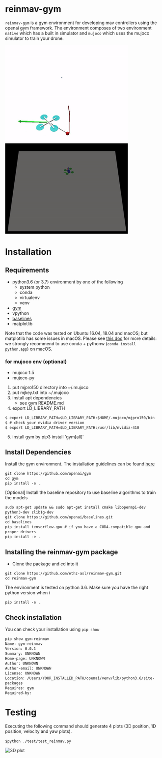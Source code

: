 # reinmav-gym
`reinmav-gym` is a gym environment for developing mav controllers using the openai gym framework. The environment composes of two environment `native` which has a built in simulator and `mujoco` which uses the mujoco simulator to train your drone.

<img src="gym_reinmav/resources/native_slungload.gif" width="400" /> <img src="gym_reinmav/resources/mujoco_quad.gif" width="400" />

# Installation
## Requirements

- python3.6 (or 3.7) environment by one of the following 
    - system python 
    - conda 
    - virtualenv  
    - venv 
- [gym](https://github.com/openai/gym.git) 
- vpython
- [baselines](https://github.com/openai/baselines.git)
- matplotlib

Note that the code was tested on Ubuntu 16.04, 18.04 and macOS; but matplotlib has some issues in macOS. Please see [this doc](https://matplotlib.org/faq/osx_framework.html) for more details: we strongly recommend to use conda + pythonw (```conda install python.app```) on macOS.

### for mujoco env (optional)

- mujoco 1.5
- mujoco-py

1. put mjpro150 directory into ~/.mujoco
2. put mjkey.txt into ~/.mujoco
3. install apt dependencies
    - see gym README.md
4. export LD_LIBRARY_PATH
```
$ export LD_LIBRARY_PATH=$LD_LIBRARY_PATH:$HOME/.mujoco/mjpro150/bin
$ # check your nvidia driver version 
$ export LD_LIBRARY_PATH=$LD_LIBRARY_PATH:/usr/lib/nvidia-410 
```
5. install gym by pip3 install 'gym[all]'

## Install Dependencies
Install the gym environment. The installation guidelines can be found [here](https://gym.openai.com/docs/)
```
git clone https://github.com/openai/gym
cd gym
pip install -e .
```

[Optional] Install the baseline repository to use baseline algorithms to train the models
```
sudo apt-get update && sudo apt-get install cmake libopenmpi-dev python3-dev zlib1g-dev
git clone https://github.com/openai/baselines.git
cd baselines
pip install tensorflow-gpu # if you have a CUDA-compatible gpu and proper drivers
pip install -e .
```

## Installing the reinmav-gym package
- Clone the package and cd into it
```
git clone https://github.com/ethz-asl/reinmav-gym.git
cd reinmav-gym
```
The environment is tested on python 3.6. Make sure you have the right python version when i
```
pip install -e .
```

## Check installation
You can check your installation using `pip show`
```
pip show gym-reinmav
Name: gym-reinmav
Version: 0.0.1
Summary: UNKNOWN
Home-page: UNKNOWN
Author: UNKNOWN
Author-email: UNKNOWN
License: UNKNOWN
Location: /Users/YOUR_INSTALLED_PATH/openai/venv/lib/python3.6/site-packages
Requires: gym
Required-by: 
```

# Testing
Executing the following command should generate 4 plots (3D position, 1D position, velocity and yaw plots).

``` $python ./test/test_reinmav.py ```

![3D plot](http://drive.google.com/uc?export=view&id=1tiTP0UBm1NjB1Wpm53m2ThZQsTZ8N9cy)